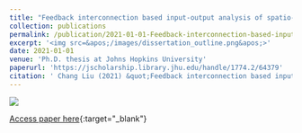 ```yaml
---
title: "Feedback interconnection based input-output analysis of spatio-temporal response in wall-bounded shear flows"
collection: publications
permalink: /publication/2021-01-01-Feedback-interconnection-based-input-output-analysis-of-spatio-temporal-response-in-wall-bounded-shear-flows
excerpt: '<img src=&apos;/images/dissertation_outline.png&apos;>'
date: 2021-01-01
venue: 'Ph.D. thesis at Johns Hopkins University'
paperurl: 'https://jscholarship.library.jhu.edu/handle/1774.2/64379'
citation: ' Chang Liu (2021) &quot;Feedback interconnection based input-output analysis of spatio-temporal response in wall-bounded shear flows.&quot; <i>Ph.D. thesis at Johns Hopkins University</i>.'
---
```

<img src=&apos;/images/dissertation_outline.png&apos;>

[Access paper here](https://jscholarship.library.jhu.edu/handle/1774.2/64379){:target="_blank"}
